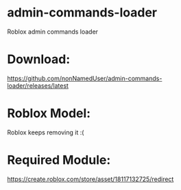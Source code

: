 # admin-commands-loader
Roblox admin commands loader

# Download:
https://github.com/nonNamedUser/admin-commands-loader/releases/latest

# Roblox Model:
Roblox keeps removing it :(

# Required Module:
https://create.roblox.com/store/asset/18117132725/redirect
